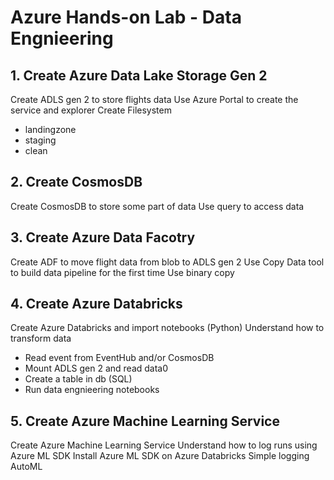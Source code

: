 # Azure Hands-on Lab - Data Engnieering

## 1. Create Azure Data Lake Storage Gen 2

Create ADLS gen 2 to store flights data
Use Azure Portal to create the service and explorer
Create Filesystem
* landingzone
* staging
* clean

## 2. Create CosmosDB

Create CosmosDB to store some part of data 
Use query to access data 

## 3. Create Azure Data Facotry 

Create ADF to move flight data from blob to ADLS gen 2
Use Copy Data tool to build data pipeline for the first time
Use binary copy

## 4. Create Azure Databricks

Create Azure Databricks and import notebooks (Python)
Understand how to transform data

* Read event from EventHub and/or CosmosDB
* Mount ADLS gen 2 and read data0
* Create a table in db (SQL)
* Run data engnieering notebooks

## 5. Create Azure Machine Learning Service 

Create Azure Machine Learning Service
Understand how to log runs using Azure ML SDK
Install Azure ML SDK on Azure Databricks
Simple logging
AutoML



